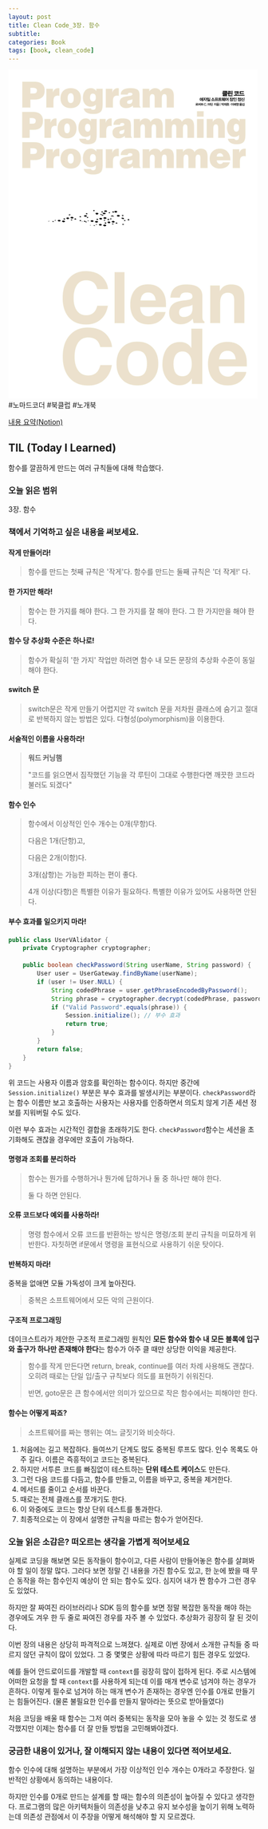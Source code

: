 ```yaml
---
layout: post
title: Clean Code_3장. 함수
subtitle: 
categories: Book
tags: [book, clean_code]
---
```


![클린 코드 책 커버](/assets/images/CleanCodeCover.png)
#노마드코더 #북클럽 #노개북

[내용 요약(Notion)][notion]

## TIL (Today I Learned)
함수를 깔끔하게 만드는 여러 규칙들에 대해 학습했다.

### 오늘 읽은 범위
3장. 함수

### 책에서 기억하고 싶은 내용을 써보세요.
#### 작게 만들어라!
> 함수를 만드는 첫째 규칙은 '작게'다. 함수를 만드는 둘째 규칙은 '더 작게!' 다.

#### 한 가지만 해라!
> 함수는 한 가지를 해야 한다. 그 한 가지를 잘 해야 한다. 그 한 가지만을 해야 한다.

#### 함수 당 추상화 수준은 하나로!
> 함수가 확실히 '한 가지' 작업만 하려면 함수 내 모든 문장의 추상화 수준이 동일해야 한다.

#### switch 문
> switch문은 작게 만들기 어렵지만 각 switch 문을 저차원 클래스에 숨기고 절대로 반복하지 않는 방법은 있다. 다형성(polymorphism)을 이용한다.

#### 서술적인 이름을 사용하라!
> **워드 커닝햄**
> 
> "코드를 읽으면서 짐작했던 기능을 각 루틴이 그대로 수행한다면 깨끗한 코드라 불러도 되겠다"

#### 함수 인수
> 함수에서 이상적인 인수 개수는 0개(무항)다.
> 
> 다음은 1개(단항)고,
> 
> 다음은 2개(이항)다.
> 
> 3개(삼항)는 가능한 피하는 편이 좋다.
> 
> 4개 이상(다항)은 특별한 이유가 필요하다. 특별한 이유가 있어도 사용하면 안된다.

#### 부수 효과를 일으키지 마라!
```java
public class UserVAlidator {
    private Cryptographer cryptographer;

    public boolean checkPassword(String userName, String password) {
        User user = UserGateway.findByName(userName);
        if (user != User.NULL) {
            String codedPhrase = user.getPhraseEncodedByPassword();
            String phrase = cryptographer.decrypt(codedPhrase, password);
            if ("Valid Password".equals(phrase)) {
                Session.initialize(); // 부수 효과
                return true;
            }
        }
        return false;
    }
}
```

위 코드는 사용자 이름과 암호를 확인하는 함수이다. 하지만 중간에 `Session.initialize()` 부분은 부수 효과를 발생시키는 부분이다.
`checkPassword`라는 함수 이름만 보고 호출하는 사용자는 사용자를 인증하면서 의도치 않게 기존 세션 정보를 지워버릴 수도 있다.

이런 부수 효과는 시간적인 결합을 초래하기도 한다.
`checkPassword`함수는 세션을 초기화해도 괜찮을 경우에만 호출이 가능하다.

#### 명령과 조회를 분리하라
> 함수는 뭔가를 수행하거나 뭔가에 답하거나 둘 중 하나만 해야 한다.
> 
> 둘 다 하면 안된다.

#### 오류 코드보다 예외를 사용하라!
> 명령 함수에서 오류 코드를 반환하는 방식은 명령/조회 분리 규칙을 미묘하게 위반한다. 자칫하면 if문에서 명령을 표현식으로 사용하기 쉬운 탓이다.

#### 반복하지 마라!
중복을 없애면 모듈 가독성이 크게 높아진다.
> 중복은 소프트웨어에서 모든 악의 근원이다.

#### 구조적 프로그래밍
데이크스트라가 제안한 구조적 프로그래밍 원칙인 **모든 함수와 함수 내 모든 블록에 입구와 출구가 하나만 존재해야 한다**는 함수가 아주 클 때만 상당한 이익을 제공한다.

> 함수를 작게 만든다면 return, break, continue를 여러 차례 사용해도 괜찮다.
> 오히려 때로는 단일 입/출구 규칙보다 의도를 표현하기 쉬워진다.
>
> 반면, goto문은 큰 함수에서만 의미가 있으므로 작은 함수에서는 피해야만 한다.

#### 함수는 어떻게 짜죠?
> 소프트웨어를 짜는 행위는 여느 글짓기와 비슷하다.

1. 처음에는 길고 복잡하다. 들여쓰기 단계도 많도 중복된 루프도 많다. 인수 목록도 아주 길다. 이름은 즉흥적이고 코드는 중복된다. 
2. 하지만 서투른 코드를 빠짐없이 테스트하는 **단위 테스트 케이스**도 만든다.
3. 그런 다음 코드를 다듬고, 함수를 만들고, 이름을 바꾸고, 중복을 제거한다.
4. 메서드를 줄이고 순서를 바꾼다.
5. 때로는 전체 클래스를 쪼개기도 한다.
6. 이 와중에도 코드는 항상 단위 테스트를 통과한다.
7. 최종적으로는 이 장에서 설명한 규칙을 따르는 함수가 얻어진다.


### 오늘 읽은 소감은? 떠오르는 생각을 가볍게 적어보세요
실제로 코딩을 해보면 모든 동작들이 함수이고, 다른 사람이 만들어놓은 함수를 살펴봐야 할 일이 정말 많다. 그러다 보면 정말 긴 내용을 가진 함수도 있고, 한 눈에 봤을 때 무슨 동작을 하는 함수인지 예상이 안 되는 함수도 있다. 심지어 내가 짠 함수가 그런 경우도 있었다.

하지만 잘 짜여진 라이브러리나 SDK 등의 함수를 보면 정말 복잡한 동작을 해야 하는 경우에도 겨우 한 두 줄로 짜여진 경우를 자주 볼 수 있었다. 추상화가 굉장히 잘 된 것이다.

이번 장의 내용은 상당히 파격적으로 느껴졌다. 실제로 이번 장에서 소개한 규칙들 중 따르지 않던 규칙이 많이 있었다. 그 중 몇몇은 상황에 따라 따르기 힘든 경우도 있었다.

예를 들어 안드로이드를 개발할 때 `context`를 굉장히 많이 접하게 된다. 주로 시스템에 어떠한 요청을 할 때 `context`를 사용하게 되는데 이를 매개 변수로 넘겨야 하는 경우가 흔하다. 이렇게 필수로 넘겨야 하는 매개 변수가 존재하는 경우엔 인수를 0개로 만들기는 힘들어진다. (물론 불필요한 인수를 만들지 말아라는 뜻으로 받아들였다)

처음 코딩을 배울 때 함수는 그저 여러 중복되는 동작을 모아 놓을 수 있는 것 정도로 생각했지만 이제는 함수를 더 잘 만들 방법을 고민해봐야겠다.


### 궁금한 내용이 있거나, 잘 이해되지 않는 내용이 있다면 적어보세요.
함수 인수에 대해 설명하는 부분에서 가장 이상적인 인수 개수는 0개라고 주장한다. 
일반적인 상황에서 동의하는 내용이다.

하지만 인수를 0개로 만드는 설계를 할 때는 함수의 의존성이 높아질 수 있다고 생각한다. 프로그램의 많은 아키텍처들이 의존성을 낮추고 유지 보수성을 높이기 위해 노력하는데 의존성 관점에서 이 주장을 어떻게 해석해야 할 지 모르겠다.


[notion]: https://www.notion.so/mangbaam/Clean-Code-3d0243ae513c4ab5bc5b8ce43ff6c68b#c5aa1cc847cb49f3b030d8374b4280cd